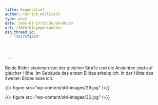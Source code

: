 ```yaml
---
title: Gegensätze?
author: Patrick Kollitsch
type: post
date: 2005-01-27T19:56:00+00:00
url: /2005/01/gegensaetze/
dsq_thread_id:
  - "3517574439"




---
```

Beide Bilder stammen von der gleichen Stra?e und die Ansichten sind auf gleicher Höhe. Im Gebäude des ersten Bildes arbeite ich. In der Hütte des zweiten Bildes esse ich.

{{< figure src="wp-content/old-images/29.jpg" />}}
  
{{< figure src="wp-content/old-images/30.jpg" />}}
